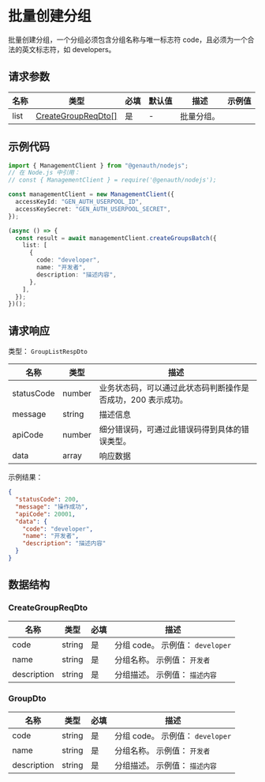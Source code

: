 # 批量创建分组

<!--
  警告⚠️：
  不要直接修改该文档，
  https://github.com/Authing/authing-docs-factory
  使用该项目进行生成
-->

<LastUpdated />

批量创建分组，一个分组必须包含分组名称与唯一标志符 code，且必须为一个合法的英文标志符，如 developers。

## 请求参数

| 名称 | 类型                                                 | 必填 | 默认值 | 描述       | 示例值 |
| ---- | ---------------------------------------------------- | ---- | ------ | ---------- | ------ |
| list | <a href="#CreateGroupReqDto">CreateGroupReqDto[]</a> | 是   | -      | 批量分组。 |        |

## 示例代码

```ts
import { ManagementClient } from "@genauth/nodejs";
// 在 Node.js 中引用：
// const { ManagementClient } = require('@genauth/nodejs');

const managementClient = new ManagementClient({
  accessKeyId: "GEN_AUTH_USERPOOL_ID",
  accessKeySecret: "GEN_AUTH_USERPOOL_SECRET",
});

(async () => {
  const result = await managementClient.createGroupsBatch({
    list: [
      {
        code: "developer",
        name: "开发者",
        description: "描述内容",
      },
    ],
  });
})();
```

## 请求响应

类型： `GroupListRespDto`

| 名称       | 类型   | 描述                                                         |
| ---------- | ------ | ------------------------------------------------------------ |
| statusCode | number | 业务状态码，可以通过此状态码判断操作是否成功，200 表示成功。 |
| message    | string | 描述信息                                                     |
| apiCode    | number | 细分错误码，可通过此错误码得到具体的错误类型。               |
| data       | array  | 响应数据                                                     |

示例结果：

```json
{
  "statusCode": 200,
  "message": "操作成功",
  "apiCode": 20001,
  "data": {
    "code": "developer",
    "name": "开发者",
    "description": "描述内容"
  }
}
```

## 数据结构

### <a id="CreateGroupReqDto"></a> CreateGroupReqDto

| 名称        | 类型   | 必填 | 描述                             |
| ----------- | ------ | ---- | -------------------------------- |
| code        | string | 是   | 分组 code。 示例值： `developer` |
| name        | string | 是   | 分组名称。 示例值： `开发者`     |
| description | string | 是   | 分组描述。 示例值： `描述内容`   |

### <a id="GroupDto"></a> GroupDto

| 名称        | 类型   | 必填 | 描述                             |
| ----------- | ------ | ---- | -------------------------------- |
| code        | string | 是   | 分组 code。 示例值： `developer` |
| name        | string | 是   | 分组名称。 示例值： `开发者`     |
| description | string | 是   | 分组描述。 示例值： `描述内容`   |
